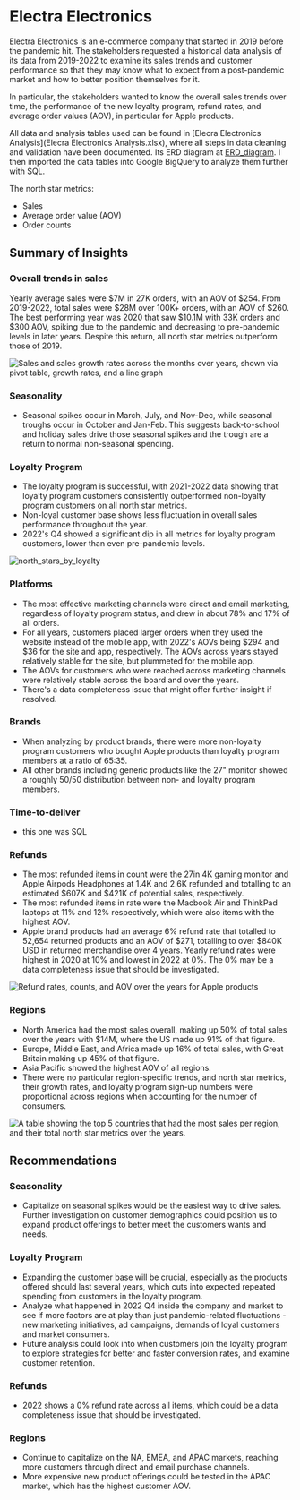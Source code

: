 # Electra Electronics 
Electra Electronics is an e-commerce company that started in 2019 before the pandemic hit. The stakeholders requested a historical data analysis of its data from 2019-2022 to examine its sales trends and customer performance so that they may know what to expect from a post-pandemic market and how to better position themselves for it.

In particular, the stakeholders wanted to know the overall sales trends over time, the performance of the new loyalty program, refund rates, and average order values (AOV), in particular for Apple products.

All data and analysis tables used can be found in [Elecra Electronics Analysis](Elecra Electronics Analysis.xlsx), where all steps in data cleaning and validation have been documented. Its ERD diagram at [ERD_diagram](assets/ERD_diagram.png). I then imported the data tables into Google BigQuery to analyze them further with SQL.

The north star metrics: 
- Sales
- Average order value (AOV)
- Order counts


## Summary of Insights
### Overall trends in sales
Yearly average sales were \$7M in 27K orders, with an AOV of \$254. From 2019-2022, total sales were \$28M over 100K+ orders, with an AOV of \$260. The best performing year was 2020 that saw \$10.1M with 33K orders and \$300 AOV, spiking due to the pandemic and decreasing to pre-pandemic levels in later years. Despite this return, all north star metrics outperform those of 2019.

![Sales and sales growth rates across the months over years, shown via pivot table, growth rates, and a line graph](assets/growth_sales.png)

### Seasonality
- Seasonal spikes occur in March, July, and Nov-Dec, while seasonal troughs occur in October and Jan-Feb. This suggests back-to-school and holiday sales drive those seasonal spikes and the trough are a return to normal non-seasonal spending.


### Loyalty Program
- The loyalty program is successful, with 2021-2022 data showing that loyalty program customers consistently outperformed non-loyalty program customers on all north star metrics. 
- Non-loyal customer base shows less fluctuation in overall sales performance throughout the year.
- 2022's Q4 showed a significant dip in all metrics for loyalty program customers, lower than even pre-pandemic levels.

![north_stars_by_loyalty](assets/north_stars_by_loyalty.png)


### Platforms
- The most effective marketing channels were direct and email marketing, regardless of loyalty program status, and drew in about 78% and 17% of all orders.
- For all years, customers placed larger orders when they used the website instead of the mobile app, with 2022's AOVs being \$294 and \$36 for the site and app, respectively. The AOVs across years stayed relatively stable for the site, but plummeted for the mobile app.
- The AOVs for customers who were reached across marketing channels were relatively stable across the board and over the years.
- There's a data completeness issue that might offer further insight if resolved.

### Brands
- When analyzing by product brands, there were more non-loyalty program customers who bought Apple products than loyalty program members at a ratio of 65:35.
- All other brands including generic products like the 27" monitor showed a roughly 50/50 distribution between non- and loyalty program members.

### Time-to-deliver
- this one was SQL

### Refunds
- The most refunded items in count were the 27in 4K gaming monitor and Apple Airpods Headphones at 1.4K and 2.6K refunded and totalling to an estimated \$607K and \$421K of potential sales, respectively.
- The most refunded items in rate were the Macbook Air and ThinkPad laptops at 11% and 12% respectively, which were also items with the highest AOV.
- Apple brand products had an average 6% refund rate that totalled to 52,654 returned products and an AOV of \$271, totalling to over \$840K USD in returned merchandise over 4 years. Yearly refund rates were highest in 2020 at 10% and lowest in 2022 at 0%. The 0% may be a data completeness issue that should be investigated.

![Refund rates, counts, and AOV over the years for Apple products](assets/refunds_apple.png)

### Regions
- North America had the most sales overall, making up 50% of total sales over the years with \$14M, where the US made up 91% of that figure.
- Europe, Middle East, and Africa made up 16% of total sales, with Great Britain making up 45% of that figure.
- Asia Pacific showed the highest AOV of all regions.
- There were no particular region-specific trends, and north star metrics, their growth rates, and loyalty program sign-up numbers were proportional across regions when accounting for the number of consumers.

![A table showing the top 5 countries that had the most sales per region, and their total north star metrics over the years.](assets/countries_nsm.png)

## Recommendations
### Seasonality
- Capitalize on seasonal spikes would be the easiest way to drive sales. Further investigation on customer demographics could position us to expand product offerings to better meet the customers wants and needs.

### Loyalty Program
- Expanding the customer base will be crucial, especially as the products offered should last several years, which cuts into expected repeated spending from customers in the loyalty program.
- Analyze what happened in 2022 Q4 inside the company and market to see if more factors are at play than just pandemic-related fluctuations - new marketing initiatives, ad campaigns, demands of loyal customers and market consumers.
- Future analysis could look into when customers join the loyalty program to explore strategies for better and faster conversion rates, and examine customer retention.

### Refunds
- 2022 shows a 0% refund rate across all items, which could be a data completeness issue that should be investigated.

### Regions
- Continue to capitalize on the NA, EMEA, and APAC markets, reaching more customers through direct and email purchase channels.
- More expensive new product offerings could be tested in the APAC market, which has the highest customer AOV.